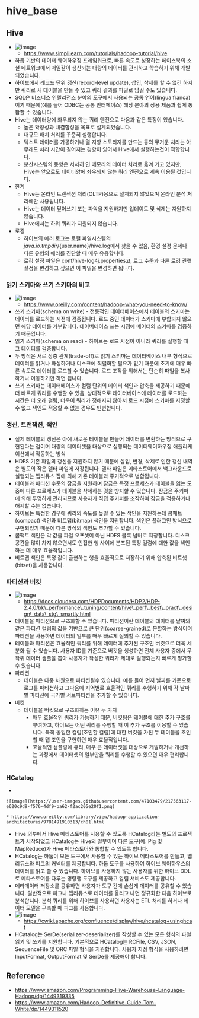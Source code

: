 # hive\_base

## Hive

* ![image](https://user-images.githubusercontent.com/47103479/217271146-56e7f837-5195-40f8-9083-ad5d9edb2449.png)
  * https://www.simplilearn.com/tutorials/hadoop-tutorial/hive
* 하둡 기반의 데이터 웨어하우징 프레임워크로, 빠른 속도로 성장하는 페이스북의 소셜 네트워크에서 매일같이 생산되는 대량의 데이터를 관리하고 학습하기 위해 개발되었습니다.
* 하이브에서 레코드 단위 갱신(record-level update), 삽입, 삭제를 할 수 없긴 하지만 쿼리로 새 테이블을 만들 수 있고 쿼리 결과를 파일로 남길 수도 있습니다.
* SQL은 비즈니스 인텔리전스 분야의 도구에서 사용되는 공통 언어(lingua franca)이기 때문에(예를 들어 ODBC는 공통 인터페이스) 해당 분야의 상용 제품과 쉽게 통합할 수 있습니다.
* Hive는 데이터양에 좌우되지 않는 쿼리 엔진으로 다음과 같은 특징이 있습니다.
  * 높은 확장성과 내결함성을 목표로 설계되었습니다.
  * 대규모 배치 처리를 꾸준히 실행합니다.
  * 텍스트 데이터를 가공하거나 열 지향 스토리지를 만드는 등의 무거운 처리는 아무래도 처리 시간이 길어지는 경향이 있어서 Hive에서 실행하는것이 적합합니다.
  * 분산시스템의 동향은 서서히 인 메모리의 데이터 처리로 옮겨 가고 있지만, Hive는 앞으로도 데이터양에 좌우되지 않는 쿼리 엔진으로 계속 이용될 것입니다.
* 한계
  * Hive는 온라인 트랜잭션 처리(OLTP)용으로 설계되지 않았으며 온라인 분석 처리에만 사용됩니다.
  * Hive는 데이터 덮어쓰기 또는 파악을 지원하지만 업데이트 및 삭제는 지원하지 않습니다.
  * Hive에서는 하위 쿼리가 지원되지 않습니다.
* 로깅
  * 하이브의 에러 로그는 로컬 파일시스템의 ${java.io.tmpdir}/${user.name}/hive.log에서 찾을 수 있음, 환경 설정 문제나 다른 유형의 에러를 진단할 때 매우 유용합니다.
  * 로깅 설정 파일은 conf/hive-log4j.properties고, 로그 수준과 다른 로깅 관련 설정을 변경하고 싶으면 이 파일을 변경하면 됩니다.

### 읽기 스키마와 쓰기 스키마의 비교

* ![image](https://user-images.githubusercontent.com/47103479/216994378-e8b79276-d2b6-4313-9b3b-d44e88a93b24.png)
  * https://www.oreilly.com/content/hadoop-what-you-need-to-know/
* 쓰기 스키마(schema on write) - 전통적인 데이터베이스에서 테이블의 스키마는 데이터를 로드하는 시점에 검증됩니다. 로드 중인 데이터가 스키마에 부합되지 않으면 해당 데이터를 거부합니다. 데이버테이스 쓰는 시점에 떼이터의 스키마를 검증하기 때문입니다.
* 읽기 스키마(schema on read) - 하이브는 로드 시점이 아니라 쿼리를 실행할 때 그 데이터를 검증합니다.
* 두 방식은 서로 상충 관계(trade-off)로 읽기 스키마는 데이터베이스 내부 형식으로 데이터를 읽거나 파싱하거나 디스크에 직렬화할 필요가 없기 때문에 초기에 매우 빠른 속도로 데이터를 로드할 수 있습니다. 로드 조작을 위해서는 단순히 파일을 복사하거나 이동하기만 하면 됩니다.
* 쓰기 스키마는 데이터베이스가 컬럼 단위의 데이터 색인과 압축을 제공하기 때문에 더 빠르게 쿼리를 수행할 수 있음, 상대적으로 데이터베이스에 데이터를 로드하는 시간은 더 오래 걸림, 더욱이 쿼리가 정해지지 않아서 로드 시점에 스키마를 지정할 수 없고 색인도 적용할 수 없는 경우도 빈번합니다.

### 갱신, 트랜잭션, 색인

* 실제 테이블의 갱신은 아예 새로운 테이블을 만들어 데이터를 변환하는 방식으로 구현된다는 점이며 대량의 데이터셋을 대상으로 실행되는 데이터웨어하우징 애플리케이션에서 작동하는 방식
* HDFS 기존 파일의 갱신을 지원하지 않기 때문에 삽입, 변경, 삭제로 인한 갱신 내역은 별도의 작은 델타 파일에 저장됩니다. 델타 파일은 메타스토어에서 백그라운드로 실행되는 맵리듀스 잡에 의해 기존 테이블과 주기적으로 병합됩니다.
* 테이블과 파티션 수준의 잠금을 지원하며 잠금은 특정 프로세스가 테이블을 읽는 도중에 다른 프로세스가 테이블을 삭제하는 것을 방지할 수 있습니다. 잠금은 주키퍼에 의해 투명하게 관리되므로 사용자가 직접 주키퍼를 조작하여 잠금을 적용하거나 해제할 수는 없습니다.
* 하이브는 특정한 경우에 쿼리의 속도를 높일 수 있는 색인을 지원하는데 콤패트(compact) 색인과 비트맵(bitmap) 색인을 지원합니다. 색인은 플러그인 방식으로 구현되었기 때문에 다른 방식의 색인도 추가할 수 있습니다.
* 콤팩트 색인은 각 값을 파일 오프셋이 아닌 HDFS 블록 넘버로 저장합니다. 디스크 공간을 많이 차지 않으면서도 인접한 행 사이에 분포된 특정 컬럼에 대한 값을 색인하는 데 매우 효율적입니다.
* 비트맵 색인은 특정 값이 출현하는 행을 효율적으로 저장하기 위해 압축된 비트셋(bitset)을 사용합니다.

### 파티션과 버킷

* ![image](https://user-images.githubusercontent.com/47103479/221564016-ac4d9f06-254e-499a-910c-054bdea31a20.png)
  * https://docs.cloudera.com/HDPDocuments/HDP2/HDP-2.4.0/bk\_performance\_tuning/content/hive\_perf\_best\_pract\_design\_data\_stg\_smartly.html
* 테이블을 파티션으로 구조화할 수 있습니다. 파티션이란 테이블의 데이터를 날짜와 같은 파티션 컬럼의 값을 기반으로 큰 단위(coarse-grained)로 분할하는 방식이며 파티션을 사용하면 데이터의 일부를 매우 빠르게 질의할 수 있습니다.
* 테이블과 파티션은 효율적인 쿼리를 위해 데이터에 추가된 구조인 버킷으로 더욱 세분화 될 수 있습니다. 사용자 ID를 기준으로 버킷을 생성하면 전체 사용자 중에서 무작위 데이터 샘플을 뽑아 사용자가 작성한 쿼리가 제대로 실행되는지 빠르게 평가할 수 있습니다.
* 파티션
  * 테이블은 다중 차원으로 파티션될수 있습니다. 예를 들어 먼저 날짜를 기준으로 로그를 파티션하고 그다음에 지역별로 효율적인 쿼리를 수행하기 위해 각 날짜별 파티션에 국가별 서브파티션을 추가할 수 있습니다.
* 버킷
  * 테이블을 버킷으로 구조화하는 이유 두 가지
    * 매우 효율적인 쿼리가 가능하기 때문, 버킷팅은 테이블에 대한 추가 구조를 부여하고, 하이브는 어떤 쿼리를 수행할 때 이 추가 구조를 이용할 수 있습니다. 특히 동일한 컬럼(조인할 컬럼)에 대한 버킷을 가진 두 테이블을 조인할 때 맵 조인을 구현하면 매우 효율적입니다.
    * 효율적인 샘플링에 유리, 매우 큰 데이터셋을 대상으로 개발하거나 개선하는 과정에서 데이터셋의 일부만을 쿼리를 수행할 수 있으면 매우 편리합니다.

### HCatalog

*

    ![image](https://user-images.githubusercontent.com/47103479/217563117-e620c9d9-f576-4df9-ba62-f2ac205e20f1.png)

    * https://www.oreilly.com/library/view/hadoop-application-architectures/9781491910313/ch01.html
* Hive 외부에서 Hive 메타스토어를 사용할 수 있도록 HCatalog라는 별도의 프로젝트가 시작되었고 HCatalog는 Hive의 일부이며 다른 도구(예: Pig 및 MapReduce)가 Hive 메타스토어와 통합할 수 있도록 합니다.
* HCatalog는 하둡이 모든 도구에서 사용할 수 있는 하이브 메타스토어를 만들고, 맵리듀스와 피그의 커넥터를 제공합니다. 하둡 도구를 사용하여 하이브 웨어하우스의 데이터를 읽고 쓸 수 있습니다. 하이브를 사용하지 않는 사용자를 위한 하이브 DDL로 메타스토어를 다루는 명령행 도구를 제공하고 알림 서비스도 제공합니다.
* 메타데이터 저장소를 공유하면 사용자가 도구 간에 손쉽게 데이터를 공유할 수 있습니다. 일반적으로 피그나 맵리듀스로 데이터를 올리고 나면 정규화한 다음 하이브로 분석합니다. 분석 쿼리를 위해 하이브를 사용하던 사용자는 ETL 처리를 하거나 데이터 모델을 구축할 때 피그를 사용합니다.
* ![image](https://user-images.githubusercontent.com/47103479/221564628-64123a09-ec4e-417f-8bbf-484fd3569afd.png)
  * https://cwiki.apache.org/confluence/display/hive/hcatalog+usinghcat
* HCatalog는 SerDe(serializer-deserializer)를 작성할 수 있는 모든 형식의 파일 읽기 및 쓰기를 지원합니다. 기본적으로 HCatalog는 RCFile, CSV, JSON, SequenceFile 및 ORC 파일 형식을 지원합니다. 사용자 지정 형식을 사용하려면 InputFormat, OutputFormat 및 SerDe를 제공해야 합니다.

## Reference

* https://www.amazon.com/Programming-Hive-Warehouse-Language-Hadoop/dp/1449319335
* https://www.amazon.com/Hadoop-Definitive-Guide-Tom-White/dp/1449311520
